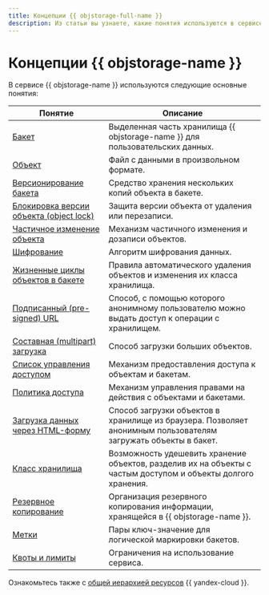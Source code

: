 ```yaml
---
title: Концепции {{ objstorage-full-name }}
description: Из статьи вы узнаете, какие понятия используются в сервисе {{ objstorage-name }}.
---
```


# Концепции {{ objstorage-name }}

В сервисе {{ objstorage-name }} используются следующие основные понятия:


Понятие | Описание
--------|----------
[Бакет](bucket.md) | Выделенная часть хранилища {{ objstorage-name }} для пользовательских данных.
[Объект](object.md)  | Файл с данными в произвольном формате.
[Версионирование бакета](versioning.md) | Средство хранения нескольких копий объекта в бакете.
[Блокировка версии объекта (object lock)](object-lock.md) | Защита версии объекта от удаления или перезаписи.
[Частичное изменение объекта](object-patch.md) | Механизм частичного изменения и дозаписи объектов.
[Шифрование](encryption.md) | Алгоритм шифрования данных.
[Жизненные циклы объектов в бакете](lifecycles.md) | Правила автоматического удаления объектов и изменения их класса хранилища.
[Подписанный (pre-signed) URL](pre-signed-urls.md) | Способ, с помощью которого анонимному пользователю можно выдать доступ к операции с хранилищем.
[Составная (multipart) загрузка](multipart.md) | Способ загрузки больших объектов.
[Список управления доступом](acl.md) | Механизм предоставления доступа к объектам и бакетам.
[Политика доступа](policy.md) | Механизм управления правами на действия с объектами и бакетами.
[Загрузка данных через HTML-форму](presigned-post-forms.md) | Способ загрузки объектов в хранилище из браузера. Позволяет анонимным пользователям загружать объекты в бакет.
[Класс хранилища](storage-class.md) | Возможность удешевить хранение объектов, разделив их на объекты с частым доступом и объекты долгого хранения.
[Резервное копирование](backup.md) | Организация резервного копирования информации, хранящейся в {{ objstorage-name }}.
[Метки](tags.md) | Пары ключ-значение для логической маркировки бакетов.
[Квоты и лимиты](limits.md) | Ограничения на использование сервиса.




Ознакомьтесь также с [общей иерархией ресурсов](../../resource-manager/concepts/resources-hierarchy.md) {{ yandex-cloud }}.
